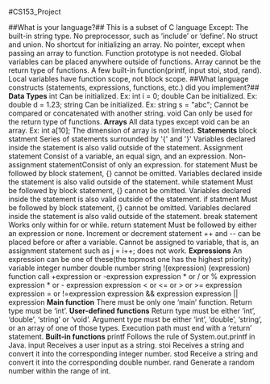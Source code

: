#CS153_Project

##What is your language?##
This is a subset of C language
Except:
The built-in string type.
No preprocessor, such as ‘include’ or ‘define’.
No struct and union.
No shortcut for initializing an array.
No pointer, except when passing an array to function.
Function prototype is not needed.
Global variables can be placed anywhere outside of functions.
Array cannot be the return type of functions.
A few built-in function(printf, input stoi, stod, rand).
Local variables have function scope, not block scope.
##What language constructs (statements, expressions, functions, etc.) did you implement?##
**Data Types**
int
Can be initialized. Ex: int i = 0;
double
Can be initialized. Ex: double d = 1.23;
string
Can be initialized. Ex: string s = "abc";
Cannot be compared or concatenated with another string.
void
Can only be used for the return type of functions.
**Arrays**
All data types except void can be an array. Ex: int a[10];
The dimension of array is not limited.
**Statements**
block statment
Series of statements surrounded by '{' and '}'
Variables declared inside the statement is also valid outside of the statement.
Assignment statement
Consist of a variable, an equal sign, and an expression.
Non-assignment statementConsist of only an expression.
for statement
Must be followed by block statement, {} cannot be omitted.
Variables declared inside the statement is also valid outside of the statement.
while statement
Must be followed by block statement, {} cannot be omitted.
Variables declared inside the statement is also valid outside of the statement.
if statment
Must be followed by block statement, {} cannot be omitted.
Variables declared inside the statement is also valid outside of the statement.
break statement
Works only within for or while.
return statement
Must be followed by either an expression or none.
Increment or decrement statement
++ and -- can be placed before or after a variable.
Cannot be assigned to variable, that is, an assignment statement
such as j = i++; does not work.
**Expressions**
An expression can be one of these(the topmost one has the highest priority)
variable
integer number
double number
string
!(expression)
(expression)
function call
+expression or -expression
expression * or / or % expression
expression * or - expression
expression < or <= or > or >= expression
expression = or !=expression
expression && expression
expression || expression
**Main function**
There must be only one ‘main’ function.
Return type must be ‘int’.
**User-defined functions**
Return type must be either ‘int’, ‘double’, ‘string’ or ‘void’.
Argument type must be either ‘int’, ‘double’, ‘string’, or an array of one of those types.
Execution path must end with a ‘return’ statement.
**Built-in functions**
printf
Follows the rule of System.out.printf in Java.
input
Receives a user input as a string.
stoi
Receives a string and convert it into the corresponding integer number.
stod
Receive a string and convert it into the corresponding double number.
rand
Generate a random number within the range of int.
